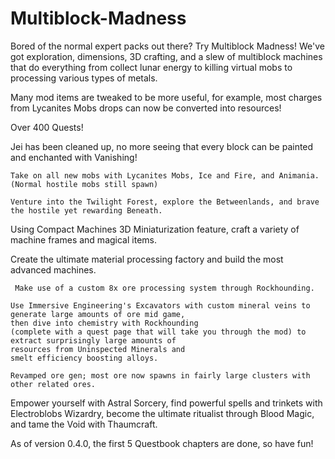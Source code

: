 ﻿# Multiblock-Madness
Bored of the normal expert packs out there? Try Multiblock Madness! We've got exploration, dimensions, 3D crafting, and a slew of multiblock machines that do everything from collect lunar energy to killing virtual mobs to processing various types of metals.
 
Many mod items are tweaked to be more useful, for example, most charges from Lycanites Mobs drops can now be converted into resources!
 
Over 400 Quests!
 
Jei has been cleaned up, no more seeing that every block can be painted and enchanted with Vanishing!
 
    Take on all new mobs with Lycanites Mobs, Ice and Fire, and Animania. (Normal hostile mobs still spawn)
 
    Venture into the Twilight Forest, explore the Betweenlands, and brave the hostile yet rewarding Beneath.
 
 
Using Compact Machines 3D Miniaturization feature, craft a variety of machine frames and magical items.
 
Create the ultimate material processing factory and build the most advanced machines.
 
     Make use of a custom 8x ore processing system through Rockhounding.
 
    Use Immersive Engineering's Excavators with custom mineral veins to generate large amounts of ore mid game,
    then dive into chemistry with Rockhounding 
    (complete with a quest page that will take you through the mod) to extract surprisingly large amounts of
    resources from Uninspected Minerals and 
    smelt efficiency boosting alloys.
 
    Revamped ore gen; most ore now spawns in fairly large clusters with other related ores.
 
Empower yourself with Astral Sorcery, find powerful spells and trinkets with Electroblobs Wizardry, become the ultimate ritualist through Blood Magic, and tame the Void with Thaumcraft.
 
As of version 0.4.0, the first 5 Questbook chapters are done, so have fun!
